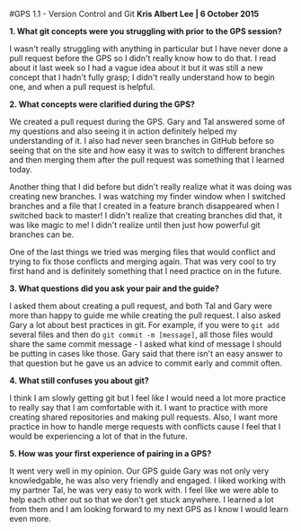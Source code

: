 #GPS 1.1 - Version Control and Git
**Kris Albert Lee | 6 October 2015**

**1. What git concepts were you struggling with prior to the GPS session?**

I wasn't really struggling with anything in particular but I have never done a pull request before the GPS so I didn't really know how to do that. I read about it last week so I had a vague idea about it but it was still a new concept that I hadn't fully grasp; I didn't really understand how to begin one, and when a pull request is helpful.

**2. What concepts were clarified during the GPS?**

We created a pull request during the GPS. Gary and Tal answered some of my questions and also seeing it in action definitely helped my understanding of it. I also had never seen branches in GitHub before so seeing that on the site and how easy it was to switch to different branches and then merging them after the pull request was something that I learned today.

Another thing that I did before but didn't really realize what it was doing was creating new branches. I was watching my finder window when I switched branches and a file that I created in a feature branch disappeared when I switched back to master! I didn't realize that creating branches did that, it was like magic to me! I didn't realize until then just how powerful git branches can be.

One of the last things we tried was merging files that would conflict and trying to fix those conflicts and merging again. That was very cool to try first hand and is definitely something that I need practice on in the future.

**3. What questions did you ask your pair and the guide?**

I asked them about creating a pull request, and both Tal and Gary were more than happy to guide me while creating the pull request. I also asked Gary a lot about best practices in git. For example, if you were to `git add` several files and then do `git commit -m [message]`, all those files would share the same commit message - I asked what kind of message I should be putting in cases like those. Gary said that there isn't an easy answer to that question but he gave us an advice to commit early and commit often.

**4. What still confuses you about git?**

I think I am slowly getting git but I feel like I would need a lot more practice to really say that I am comfortable with it. I want to practice with more creating shared repositories and making pull requests. Also, I want more practice in how to handle merge requests with conflicts cause I feel that I would be experiencing a lot of that in the future.

**5. How was your first experience of pairing in a GPS?**

It went very well in my opinion. Our GPS guide Gary was not only very knowledgable, he was also very friendly and engaged. I liked working with my partner Tal, he was very easy to work with. I feel like we were able to help each other out so that we don't get stuck anywhere. I learned a lot from them and I am looking forward to my next GPS as I know I would learn even more.